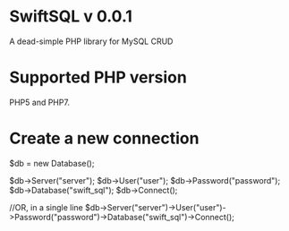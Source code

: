 # SwiftSQL v 0.0.1
A dead-simple PHP library for MySQL CRUD 

# Supported PHP version
PHP5 and PHP7.

# Create a new connection
$db = new Database();

$db->Server("server");
$db->User("user");
$db->Password("password");
$db->Database("swift_sql");
$db->Connect();

//OR, in a single line
$db->Server("server")->User("user")->Password("password")->Database("swift_sql")->Connect();

